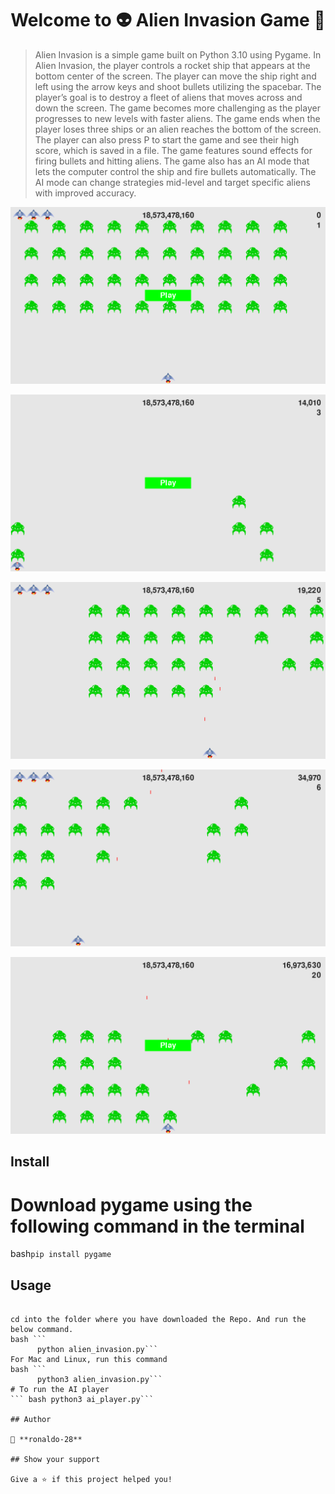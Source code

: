 <h1 align="center">Welcome to 👽 Alien Invasion Game 👋</h1>

> Alien Invasion is a simple game built on Python 3.10 using Pygame. In Alien Invasion, the player controls a rocket ship that appears at the bottom center of the screen. The player can move the ship right and left using the arrow keys and shoot bullets utilizing the spacebar. The player’s goal is to destroy a fleet of aliens that moves across and down the screen. The game becomes more challenging as the player progresses to new levels with faster aliens. The game ends when the player loses three ships or an alien reaches the bottom of the screen. The player can also press P to start the game and see their high score, which is saved in a file. The game features sound effects for firing bullets and hitting aliens. The game also has an AI mode that lets the computer control the ship and fire bullets automatically. The AI mode can change strategies mid-level and target specific aliens with improved accuracy.

![pic_0](https://github.com/ronaldo-28/alien_invasion/blob/b3180e237bad6c6f2765e1964ec14c1d9db45f1a/images/1.png)


![pic_1](https://github.com/ronaldo-28/alien_invasion/blob/dfc4580c2e5230da652567999a8ad27b4b18c1ea/images/2.png)

![pic_2](https://github.com/ronaldo-28/alien_invasion/blob/a4d30dd5f7bc3cdd79ef55cdcc7495af73491d69/images/6.png)

![pic_3](https://github.com/ronaldo-28/alien_invasion/blob/f7106c493e9f72ce647080978b74eb05f5f83c0f/images/5.png)

![pic_4](https://github.com/ronaldo-28/alien_invasion/blob/f7106c493e9f72ce647080978b74eb05f5f83c0f/images/3.png)
## Install

# Download pygame using the following command in the terminal
bash```pip install pygame```

## Usage

```

cd into the folder where you have downloaded the Repo. And run the below command.
bash ```
      python alien_invasion.py```
For Mac and Linux, run this command
bash ```
      python3 alien_invasion.py```
# To run the AI player
``` bash python3 ai_player.py```

## Author

👤 **ronaldo-28**

## Show your support

Give a ⭐️ if this project helped you!
